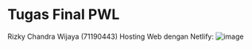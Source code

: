 # Tugas Final PWL
Rizky Chandra Wijaya (71190443)
Hosting Web dengan Netlify:
![image](https://user-images.githubusercontent.com/89894989/175506733-8a2cd2b4-e3c1-49b5-aaf1-641f7561d719.png)
